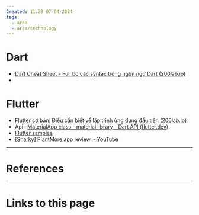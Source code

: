 ```yaml
---
Created: 11:39 07-04-2024
tags:
  - area
  - area/technology
---
```


# Dart

- [Dart Cheat Sheet - Full bộ các syntax trong ngôn ngữ Dart (200lab.io)](https://200lab.io/blog/dart-cheat-sheet-full-bo-bo-tui-cac-syntax-trong-ngon-ngu-dart/)
- 


# Flutter
- [Flutter cơ bản: Điều cần biết về lập trình ứng dụng đầu tiên (200lab.io)](https://200lab.io/blog/flutter-co-ban-xay-dung-ung-dung-dau-tien/)
- Api : [MaterialApp class - material library - Dart API (flutter.dev)](https://api.flutter.dev/flutter/material/MaterialApp-class.html?ref=200lab.io)
- [Flutter samples](https://flutter.github.io/samples/#)
- [[Sharky] PlantMore app review. - YouTube](https://www.youtube.com/watch?v=kij98crwXK8&ab_channel=SharkyL%E1%BA%ADpTr%C3%ACnh)


--- 
# References



--- 
# Links to this page

